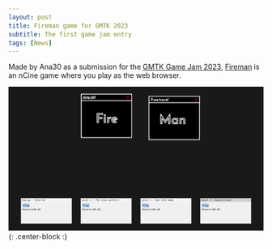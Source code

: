 ```yaml
---
layout: post
title: Fireman game for GMTK 2023
subtitle: The first game jam entry
tags: [News]
---
```


Made by Ana30 as a submission for the [GMTK Game Jam 2023](https://itch.io/jam/gmtk-2023), [Fireman](https://ana30.itch.io/fireman) is an nCine game where you play as the web browser.

![Fireman](/img/gallery/Fireman.png "Fireman"){: .center-block :}
